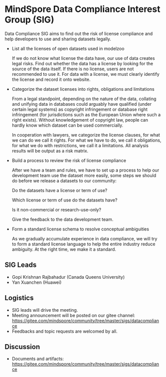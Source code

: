 # MindSpore Data Compliance Interest Group (SIG)

Data Compliance SIG aims to find out the risk of license compliance and help developers to use and sharing datasets legally.  

- List all the licenses of open datasets used in modelzoo

    If we do not know what license the data have, our use of data creates legal risks. Find out whether the data has a license by looking for the source of the data itself. If there is no license, users are not recommended to use it. For data with a license, we must clearly identify the license and record it onto website.  

- Categorize the dataset licenses into rights, obligations and limitations  

    From a legal standpoint, depending on the nature of the data, collating and unifying data in databases could arguably have qualified (under certain legal systems) as copyright infringement or database right infringement (for jurisdictions such as the European Union where such a right exists). Without knowledgement of copyright law, people can hardly know which dataset can be used commercially.  

    In cooperation with lawyers, we categorize the license clauses, for what we can do we call it rights. For what we have to do, we call it obligations, for what we do with restrictions, we call it a limitations. All analysis results will be output as a risk matrix.  

- Build a process to review the risk of license compliance  

    After we have a team and rules, we have to set up a process to help our development team use the dataset more easily, some steps we should do before we release a datasets to our community:  

    Do the datasets have a license or term of use?  

    Which license or term of use do the datasets have?  

    Is it non-commercial or research-use-only?  

    Give the feedback to the data development team.  

- Form a standard license schema to resolve conceptual ambiguities

    As we gradually accumulate experience in data compliance, we will try to form a standard license language to help the entire industry reduce ambiguity. At the right time, we make it a standard.  

## SIG Leads

- Gopi Krishnan Rajbahadur (Canada Queens University)
- Yan Xuanchen (Huawei)

## Logistics

- SIG leads will drive the meeting.  
- Meeting announcement will be posted on our gitee channel: https://gitee.com/mindspore/community/tree/master/sigs/datacompliance  
- Feedbacks and topic requests are welcomed by all.  

## Discussion

- Documents and artifacts: https://gitee.com/mindspore/community/tree/master/sigs/datacompliance  
